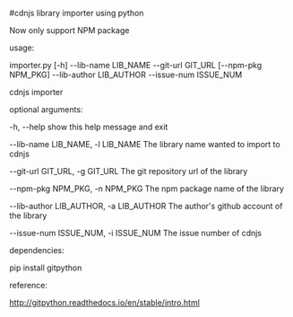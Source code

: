 #cdnjs library importer using python

Now only support NPM package

usage:

importer.py [-h] --lib-name LIB_NAME --git-url GIT_URL [--npm-pkg NPM_PKG] --lib-author LIB_AUTHOR --issue-num ISSUE_NUM

cdnjs importer

optional arguments:

-h, --help                              show this help message and exit

--lib-name LIB_NAME, -l LIB_NAME        The library name wanted to import to cdnjs

--git-url GIT_URL, -g GIT_URL           The git repository url of the library

--npm-pkg NPM_PKG, -n NPM_PKG           The npm package name of the library

--lib-author LIB_AUTHOR, -a LIB_AUTHOR  The author's github account of the library

--issue-num ISSUE_NUM, -i ISSUE_NUM     The issue number of cdnjs

dependencies:

pip install gitpython

reference:

http://gitpython.readthedocs.io/en/stable/intro.html
